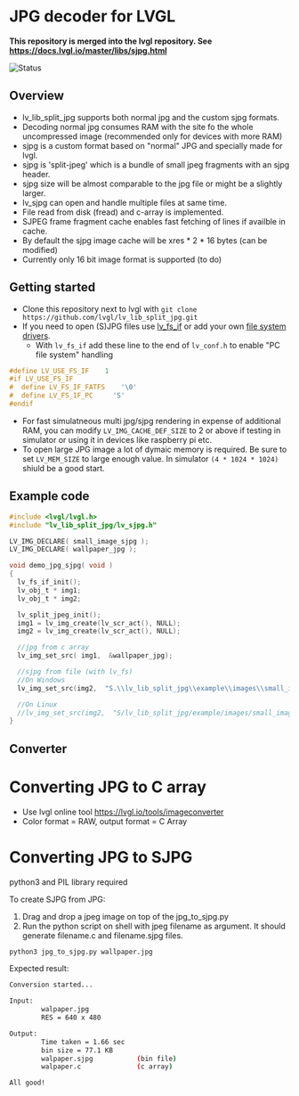 # JPG decoder for LVGL

**This repository is merged into the lvgl repository. See https://docs.lvgl.io/master/libs/sjpg.html**

![Status](https://github.com/lvgl/lv_lib_split_jpg/actions/workflows/push_audit.yml/badge.svg)

## Overview
  - lv_lib_split_jpg supports both normal jpg and the custom sjpg formats.
  - Decoding normal jpg consumes RAM with the site fo the whole uncompressed image (recommended only for devices with more RAM)
  - sjpg is a custom format based on "normal" JPG and specially made for lvgl.
  - sjpg is 'split-jpeg' which is a bundle of small jpeg fragments with an sjpg header.
  - sjpg size will be almost comparable to the jpg file or might be a slightly larger.
  - lv_sjpg can open and handle multiple files at same time.
  - File read from disk (fread) and c-array is implemented.
  - SJPEG frame fragment cache enables fast fetching of lines if availble in cache.
  - By default the sjpg image cache will be xres * 2 * 16 bytes (can be modified)
  - Currently only 16 bit image format is supported (to do)

## Getting started
- Clone this repository next to lvgl with `git clone https://github.com/lvgl/lv_lib_split_jpg.git`
- If you need to open (S)JPG files use [lv_fs_if](https://github.com/lvgl/lv_fs_if) or add your own [file system drivers](https://docs.lvgl.io/latest/en/html/overview/file-system.html).
  - With `lv_fs_if` add these line to the end of `lv_conf.h` to enable "PC file system" handling
```c
#define LV_USE_FS_IF	1
#if LV_USE_FS_IF
#  define LV_FS_IF_FATFS    '\0'
#  define LV_FS_IF_PC     'S'
#endif
```
- For fast simulatneous multi jpg/sjpg rendering in expense of additional RAM, you can modify `LV_IMG_CACHE_DEF_SIZE` to 2 or above if testing in simulator or using it in devices like raspberry pi etc.
- To open large JPG image a lot of dymaic memory is required. Be sure to set `LV_MEM_SIZE` to large enough value. In simulator `(4 * 1024 * 1024)` shiuld be a good start.

## Example code
```c
#include <lvgl/lvgl.h>
#include "lv_lib_split_jpg/lv_sjpg.h"

LV_IMG_DECLARE( small_image_sjpg );
LV_IMG_DECLARE( wallpaper_jpg );

void demo_jpg_sjpg( void )
{
  lv_fs_if_init();
  lv_obj_t * img1;
  lv_obj_t * img2;

  lv_split_jpeg_init();
  img1 = lv_img_create(lv_scr_act(), NULL);
  img2 = lv_img_create(lv_scr_act(), NULL);

  //jpg from c array
  lv_img_set_src( img1,  &wallpaper_jpg);

  //sjpg from file (with lv_fs)
  //On Windows
  lv_img_set_src(img2,  "S.\\lv_lib_split_jpg\\example\\images\\small_image.sjpg");

  //On Linux
  //lv_img_set_src(img2,  "S/lv_lib_split_jpg/example/images/small_image.sjpg");
}
```
## Converter

# Converting JPG to C array
  - Use lvgl online tool https://lvgl.io/tools/imageconverter
  - Color format = RAW, output format = C Array

# Converting JPG to SJPG
 python3 and PIL library required

To create SJPG from JPG:
1. Drag and drop a jpeg image on top of the jpg_to_sjpg.py
2. Run the python script on shell with jpeg filename as argument. It should generate filename.c and filename.sjpg files.
```sh
python3 jpg_to_sjpg.py wallpaper.jpg
```
Expected result:
```sh
Conversion started...

Input:
        walpaper.jpg
        RES = 640 x 480

Output:
        Time taken = 1.66 sec
        bin size = 77.1 KB
        walpaper.sjpg           (bin file)
        walpaper.c              (c array)

All good!
```

